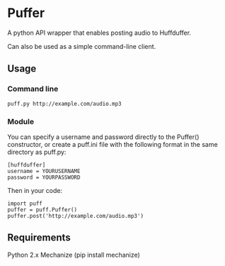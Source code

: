 # Puffer

A python API wrapper that enables posting audio to Huffduffer.

Can also be used as a simple command-line client.

## Usage

### Command line

    puff.py http://example.com/audio.mp3


### Module
    
You can specify a username and password directly to the Puffer() constructor, or create a puff.ini file with the following format in the same directory as puff.py:

    [huffduffer]
    username = YOURUSERNAME
    password = YOURPASSWORD


Then in your code:
    
    import puff
    puffer = puff.Puffer()
    puffer.post('http://example.com/audio.mp3')


## Requirements

Python 2.x
Mechanize (pip install mechanize)